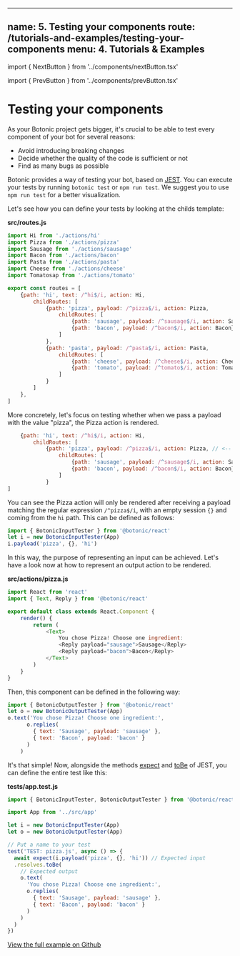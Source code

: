 
---
name: 5. Testing your components
route: /tutorials-and-examples/testing-your-components
menu: 4. Tutorials & Examples
---

import { NextButton } from '../components/nextButton.tsx'

import { PrevButton } from '../components/prevButton.tsx'

# **Testing your components**

As your Botonic project gets bigger, it's crucial to be able to test every component of your bot for several reasons:  
* Avoid introducing breaking changes
* Decide whether the quality of the code is sufficient or not
* Find as many bugs as possible

Botonic provides a way of testing your bot, based on [JEST](https://jestjs.io/).
You can execute your tests by running `botonic test` or `npm run test`. 
We suggest you to use `npm run test` for a better visualization.

Let's see how you can define your tests by looking at the childs template:

**src/routes.js**

```javascript
import Hi from './actions/hi'
import Pizza from './actions/pizza'
import Sausage from './actions/sausage'
import Bacon from './actions/bacon'
import Pasta from './actions/pasta'
import Cheese from './actions/cheese'
import Tomatosap from './actions/tomato'

export const routes = [
    {path: 'hi', text: /^hi$/i, action: Hi,
        childRoutes: [
            {path: 'pizza', payload: /^pizza$/i, action: Pizza, 
                childRoutes: [
                    {path: 'sausage', payload: /^sausage$/i, action: Sausage},
                    {path: 'bacon', payload: /^bacon$/i, action: Bacon}
                ]
            },
            {path: 'pasta', payload: /^pasta$/i, action: Pasta, 
                childRoutes: [
                    {path: 'cheese', payload: /^cheese$/i, action: Cheese},
                    {path: 'tomato', payload: /^tomato$/i, action: Tomato}
                ]
            }
        ]
    },
]
```

More concretely, let's focus on testing whether when we pass a payload with the value "pizza", 
the Pizza action is rendered. 

```javascript
    {path: 'hi', text: /^hi$/i, action: Hi,
        childRoutes: [
            {path: 'pizza', payload: /^pizza$/i, action: Pizza, // <-- input to test
                childRoutes: [
                    {path: 'sausage', payload: /^sausage$/i, action: Sausage},
                    {path: 'bacon', payload: /^bacon$/i, action: Bacon}
                ]
            }
]
```

You can see the Pizza action will only be rendered after receiving a payload matching 
the regular expression `/^pizza$/i`, with an empty session `{}` and coming from the `hi` path. This can be defined as follows:

```javascript
import { BotonicInputTester } from '@botonic/react'
let i = new BotonicInputTester(App)
i.payload('pizza', {}, 'hi')
```

In this way, the purpose of representing an input can be achieved. 
Let's have a look now at how to represent an output action to be rendered.

**src/actions/pizza.js**
```javascript
import React from 'react'
import { Text, Reply } from '@botonic/react'

export default class extends React.Component {
	render() {
		return (
			<Text>
				You chose Pizza! Choose one ingredient:
				<Reply payload="sausage">Sausage</Reply>
				<Reply payload="bacon">Bacon</Reply>
			</Text>
		)
	}
}
```

Then, this component can be defined in the following way:
```javascript
import { BotonicOutputTester } from '@botonic/react'
let o = new BotonicOutputTester(App)
o.text('You chose Pizza! Choose one ingredient:',
      o.replies(
        { text: 'Sausage', payload: 'sausage' },
        { text: 'Bacon', payload: 'bacon' }
      )
    )
```

It's that simple! Now, alongside the methods [expect](https://jestjs.io/docs/en/expect#expectvalue) and [toBe](https://jestjs.io/docs/en/expect#tobevalue) of JEST, you can define the entire test like this:

**tests/app.test.js**
```javascript
import { BotonicInputTester, BotonicOutputTester } from '@botonic/react'

import App from '../src/app'

let i = new BotonicInputTester(App)
let o = new BotonicOutputTester(App)

// Put a name to your test
test('TEST: pizza.js', async () => {        
  await expect(i.payload('pizza', {}, 'hi')) // Expected input 
  .resolves.toBe(
    // Expected output                            
    o.text(                                  
      'You chose Pizza! Choose one ingredient:',
      o.replies(
        { text: 'Sausage', payload: 'sausage' },
        { text: 'Bacon', payload: 'bacon' }
      )
    )
  )
})
```

[View the full example on Github](https://github.com/hubtype/botonic/tree/master/packages/botonic-cli/templates/childs/tests/app.test.js)  

<div style={{display:"flex", justifyContent:"space-between"}}>
  <PrevButton title="Custom Webchat" href="/tutorials-and-examples/custom-webchat" />
  <NextButton title="Plugins" href="/plugins/botonic-plugins" />
</div>